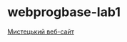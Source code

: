 # webprogbase-lab1
[Мистецький веб-сайт](https://nastyaglushko.github.io/webprogbase-lab1/index.html)